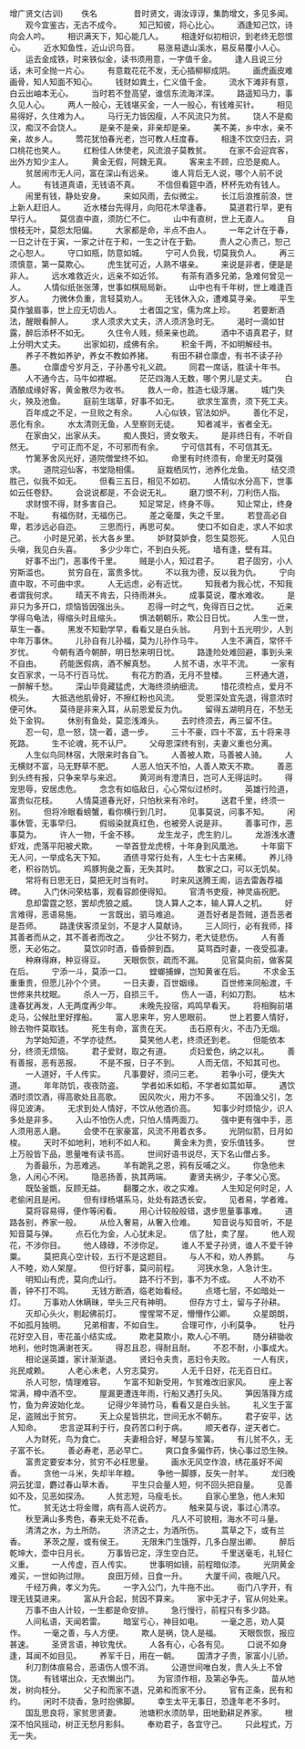 增广贤文(古训)
　　佚名
　　
　　昔时贤文，诲汝谆谆，集韵增文，多见多闻。
　　观今宜鉴古，无古不成今。
　　知己知彼，将心比心。
　　酒逢知己饮，诗向会人吟。
　　相识满天下，知心能几人。
　　相逢好似初相识，到老终无怨恨心。
　　近水知鱼性，近山识鸟音。
　　易涨易退山溪水，易反易覆小人心。
　　运去金成铁，时来铁似金，读书须用意，一字值千金。
　　逢人且说三分话，未可全抛一片心。
　　有意栽花花不发，无心插柳柳成阴。
　　画虎画皮难画骨，知人知面不知心。
　　钱财如粪土，仁义值千金。
　　流水下滩非有意，白云出岫本无心。
　　当时若不登高望，谁信东流海洋深。
　　路遥知马力，事久见人心。
　　两人一般心，无钱堪买金，一人一般心，有钱难买针。
　　相见易得好，久住难为人。
　　马行无力皆因瘦，人不风流只为贫。
　　饶人不是痴汉，痴汉不会饶人。
　　是亲不是亲，非亲却是亲。
　　美不美，乡中水，亲不亲，故乡人。
　　莺花犹怕春光老，岂可教人枉度春。
　　相逢不饮空归去，洞口桃花也笑人。
　　红粉佳人休使老，风流浪子莫教贫。
　　在家不会迎宾客，出外方知少主人。
　　黄金无假，阿魏无真。
　　客来主不顾，应恐是痴人。
　　贫居闹市无人问，富在深山有远亲。
　　谁人背后无人说，哪个人前不说人。
　　有钱道真语，无钱语不真。
　　不信但看筵中酒，杯杯先劝有钱人。
　　闹里有钱，静处安身。
　　来如风雨，去似微尘。
　　长江后浪推前浪，世上新人赶旧人。
　　近水楼台先得月，向阳花木早逢春。
　　莫道君行早，更有早行人。
　　莫信直中直，须防仁不仁。
　　山中有直树，世上无直人。
　　自恨枝无叶，莫怨太阳偏。
　　大家都是命，半点不由人。
　　一年之计在于春，一日之计在于寅，一家之计在于和，一生之计在于勤。
　　责人之心责己，恕己之心恕人。
　　守口如瓶，防意如城。
　　宁可人负我，切莫我负人。
　　再三须慎意，第一莫欺心。
　　虎生犹可近，人熟不堪亲。
　　来说是非者，便是是非人。
　　远水难救近火，远亲不如近邻。
　　有茶有酒多兄弟，急难何曾见一人。
　　人情似纸张张薄，世事如棋局局新。
　　山中也有千年树，世上难逢百岁人。
　　力微休负重，言轻莫劝人。
　　无钱休入众，遭难莫寻亲。
　　平生莫作皱眉事，世上应无切齿人。
　　士者国之宝，儒为席上珍。
　　若要断酒法，醒眼看醉人。
　　求人须求大丈夫，济人须济急时无。
　　渴时一滴如甘露，醉后添杯不如无。
　　久住令人贱，频来亲也疏。
　　酒中不语真君子，财上分明大丈夫。
　　出家如初，成佛有余。
　　积金千两，不如明解经书。
　　养子不教如养驴，养女不教如养猪。
　　有田不耕仓廪虚，有书不读子孙愚。
　　仓廪虚兮岁月乏，子孙愚兮礼义疏。
　　同君一席话，胜读十年书。
　　人不通今古，马牛如襟裾。
　　茫茫四海人无数，哪个男儿是丈夫。
　　白酒酿成缘好客，黄金散尽为收书。
　　救人一命，胜造七级浮屠。
　　城门失火，殃及池鱼。
　　庭前生瑞草，好事不如无。
　　欲求生富贵，须下死工夫。
　　百年成之不足，一旦败之有余。
　　人心似铁，官法如炉。
　　善化不足，恶化有余。
　　水太清则无鱼，人至察则无徒。
　　知者减半，省者全无。
　　在家由父，出家从夫。
　　痴人畏妇，贤女敬夫。
　　是非终日有，不听自然无。
　　宁可正而不足，不可邪而有余。
　　宁可信其有，不可信其无。
　　竹篱茅舍风光好，道院僧堂终不如。
　　命里有时终须有，命里无时莫强求。
　　道院迎仙客，书堂隐相儒。
　　庭栽栖凤竹，池养化龙鱼。
　　结交须胜己，似我不如无。
　　但看三五日，相见不如初。
　　人情似水分高下，世事如云任卷舒。
　　会说说都是，不会说无礼。
　　磨刀恨不利，刀利伤人指。
　　求财恨不得，财多害自己。
　　知足常足，终身不辱。
　　知止常止，终身不耻。
　　有福伤财，无福伤己。
　　差之毫厘，失之千里。
　　若登高必自卑，若涉远必自迩。
　　三思而行，再思可矣。
　　使口不如自走，求人不如求己。
　　小时是兄弟，长大各乡里。
　　妒财莫妒食，怨生莫怨死。
　　人见白头嗔，我见白头喜。
　　多少少年亡，不到白头死。
　　墙有逢，壁有耳。
　　好事不出门，恶事传千里。
　　贼是小人，知过君子。
　　君子固穷，小人穷斯滥也。
　　贫穷自在，富贵多忧。
　　不以我为德，反以我为仇。
　　宁向直中取，不可曲中求。
　　人无远虑，必有近忧。
　　知我者为我心忧，不知我者谓我何求。
　　晴天不肯去，只待雨淋头。
　　成事莫说，覆水难收。
　　是非只为多开口，烦恼皆因强出头。
　　忍得一时之气，免得百日之忧。
　　近来学得乌龟法，得缩头时且缩头。
　　惧法朝朝乐，欺公日日忧。
　　人生一世，草生一春。
　　黑发不知勤学早，看看又是白头翁。
　　月到十五光明少，人到中年万事休。
　　儿孙自有儿孙福，莫为儿孙作马牛。
　　人生不满百，常怀千岁忧。
　　今朝有酒今朝醉，明日愁来明日忧。
　　路逢险处难回避，事到头来不自由。
　　药能医假病，酒不解真愁。
　　人贫不语，水平不流。
　　一家有女百家求，一马不行百马忧。
　　有花方酌酒，无月不登楼。
　　三杯通大道，一醉解千愁。
　　深山毕竟藏猛虎，大海终须纳细流。
　　惜花须检点，爱月不梳头。
　　大抵选他肌骨好，不擦红粉也风流。
　　受恩深处宜先退，得意浓时便可休。
　　莫待是非来入耳，从前恩爱反为仇。
　　留得五湖明月在，不愁无处下金钩。
　　休别有鱼处，莫恋浅滩头。
　　去时终须去，再三留不住。
　　忍一句，息一怒，饶一着，退一步。
　　三十不豪，四十不富，五十将来寻死路。
　　生不论魂，死不认尸。
　　父母恩深终有别，夫妻义重也分离。
　　人生似鸟同林宿，大限来时各自飞。
　　人善被人欺，马善被人骑。
　　人无横财不富，马无野草不肥。
　　人恶人怕天不怕，人善人欺天不欺。
　　善恶到头终有报，只争来早与来迟。
　　黄河尚有澄清日，岂可人无得运时。
　　得宠思辱，安居虑危。
　　念念有如临敌日，心心常似过桥时。
　　英雄行险道，富贵似花枝。
　　人情莫道春光好，只怕秋来有冷时。
　　送君千里，终须一别。
　　但将冷眼看螃蟹，看你横行到几时。
　　见事莫说，问事不知。
　　闲事休管，无事早归。
　　假缎染就真红色，也被旁人说是非。
　　善事可作，恶事莫为。
　　许人一物，千金不移。
　　龙生龙子，虎生豹儿。
　　龙游浅水遭虾戏，虎落平阳被犬欺。
　　一举首登龙虎榜，十年身到风凰池。
　　十年窗下无人问，一举成名天下知。
　　酒债寻常行处有，人生七十古来稀。
　　养儿待老，积谷防饥。
　　鸡豚狗彘之畜，无失其时。
　　数家之口，可以无饥矣。
　　常将有日思无日，莫把无时当有时。
　　时来风送腾王阁，运去雷轰荐福碑。
　　入门休问荣枯事，观看容颜便得知。
　　官清书吏瘦，神灵庙祝肥。
　　息却雷霆之怒，罢却虎狼之威。
　　饶人算人之本，输人算人之机。
　　好言难得，恶语易施。
　　一言既出，驷马难追。
　　道吾好者是吾贼，道吾恶者是吾师。
　　路逢侠客须呈剑，不是才人莫献诗。
　　三人同行，必有我师，择其善者而从之，其不善者而改之。
　　少壮不努力，老大徒悲伤。
　　人有善愿，天必佑之。
　　莫饮卯时酒，昏昏醉到酉。
　　莫骂酉时妻，一夜受孤凄。
　　种麻得麻，种豆得豆。
　　天眼恢恢，疏而不漏。
　　见官莫向前，做客莫在后。
　　宁添一斗，莫添一口。
　　螳螂捕蝉，岂知黄雀在后。
　　不求金玉重重贵，但愿儿孙个个贤。
　　一日夫妻，百世姻缘。
　　百世修来同船渡，千世修来共枕眠。
　　杀人一万，自损三千。
　　伤人一语，利如刀割。
　　枯木逢春犹再发，人无两度再少年。
　　未晚先投宿，鸡鸣早看天。
　　将相胸前堪走马，公候肚里好撑船。
　　富人思来年，穷人思眼前。
　　世上若要人情好，赊去物件莫取钱。
　　死生有命，富贵在天。
　　击石原有火，不击乃无烟。
　　为学始知道，不学亦徒然。
　　莫笑他人老，终须还到老。
　　但能依本分，终须无烦恼。
　　君子爱财，取之有道。
　　贞妇爱色，纳之以礼。
　　善有善报，恶有恶报。
　　不是不报，日子不到。
　　人而无信，不知其可也。
　　一人道好，千人传实。
　　凡事要好，须问三老。
　　若争小可，便失大道。
　　年年防饥，夜夜防盗。
　　学者如禾如稻，不学者如蒿如草。
　　遇饮酒时须饮酒，得高歌处且高歌。
　　因风吹火，用力不多。
　　不因渔父引，怎得见波涛。
　　无求到处人情好，不饮从他酒价高。
　　知事少时烦恼少，识人多处是非多。
　　入山不怕伤人虎，只怕人情两面刀。
　　强中更有强中手，恶人须用恶人磨。
　　会使不在家豪富，风流不用着衣多。
　　光阴似箭，日月如梭。
　　天时不如地利，地利不如人和。
　　黄金未为贵，安乐值钱多。
　　世上万般皆下品，思量唯有读书高。
　　世间好语书说尽，天下名山僧占多。
　　为善最乐，为恶难逃。
　　羊有跪乳之恩，鸦有反哺之义。
　　你急他未急，人闲心不闲。
　　隐恶扬善，执其两端。
　　妻贤夫祸少，子孝父心宽。
　　既坠釜甑，反顾无益。
　　翻覆之水，收之实难。
　　人生知足何时足，人老偷闲且是闲。
　　但有绿杨堪系马，处处有路透长安。
　　见者易，学者难。
　　莫将容易得，便作等闲看。
　　用心计较般般错，退步思量事事难。
　　道路各别，养家一般。
　　从俭入奢易，从奢入俭难。
　　知音说与知音听，不是知音莫与弹。
　　点石化为金，人心犹未足。
　　信了肚，卖了屋。
　　他人观花，不涉你目。
　　他人碌碌，不涉你足。
　　谁人不爱子孙贤，谁人不爱千钟粟。
　　莫把真心空计较，五行不是这题目。
　　与人不和，劝人养鹅。
　　与人不睦，劝人架屋。
　　但行好事，莫问前程。
　　河狭水急，人急计生。
　　明知山有虎，莫向虎山行。
　　路不行不到，事不为不成。
　　人不劝不善，钟不打不鸣。
　　无钱方断酒，临老始看经。
　　点塔七层，不如暗处一灯。
　　万事劝人休瞒昧，举头三尺有神明。
　　但存方寸土，留与子孙耕。
　　灭却心头火，剔起佛前灯。
　　惺惺常不足，懵懵作公卿。
　　众星朗朗，不如孤月独明。
　　兄弟相害，不如自生。
　　合理可作，小利莫争。
　　牡丹花好空入目，枣花虽小结实成。
　　欺老莫欺小，欺人心不明。
　　随分耕锄收地利，他时饱满谢苍天。
　　得忍且忍，得耐且耐。
　　不忍不耐，小事成大。
　　相论逞英雄，家计渐渐退。
　　贤妇令夫贵，恶妇令夫败。
　　一人有庆，兆民咸赖。
　　人老心未老，人穷志莫穷。
　　人无千日好，花无百日红。
　　杀人可恕，情理难容。
　　乍富不知新受用，乍贫难改旧家风。
　　座上客常满，樽中酒不空。
　　屋漏更遭连年雨，行船又遇打头风。
　　笋因落箨方成竹，鱼为奔波始化龙。
　　记得少年骑竹马，看看又是白头翁。
　　礼义生于富足，盗贼出于贫穷。
　　天上众星皆拱北，世间无水不朝东。
　　君子安平，达人知命。
　　忠言逆耳利于行，良药苦口利于病。
　　顺天者存，逆天者亡。
　　人为财死，鸟为食亡。
　　夫妻相合好，琴瑟与笙簧。
　　有儿贫不久，无子富不长。
　　善必寿老，恶必早亡。
　　爽口食多偏作药，快心事过恐生殃。
　　富贵定要安本分，贫穷不必枉思量。
　　画水无风空作浪，绣花虽好不闻香。
　　贪他一斗米，失却半年粮。
　　争他一脚豚，反失一肘羊。
　　龙归晚洞云犹湿，麝过春山草木香。
　　平生只会量人短，何不回头把自量。
　　见善如不及，见恶如探汤。
　　人贫志短，马瘦毛长。
　　自家心里急，他人未知忙。
　　贫无达士将金赠，病有高人说药方。
　　触来莫与说，事过心清凉。
　　秋至满山多秀色，春来无处不花香。
　　凡人不可貌相，海水不可斗量。
　　清清之水，为土所防。
　　济济之士，为酒所伤。
　　蒿草之下，或有兰香。
　　茅茨之屋，或有侯王。
　　无限朱门生饿殍，几多白屋出卿。
　　醉后乾坤大，壶中日月长。
　　万事皆已定，浮生空白茫。
　　千里送毫毛，礼轻仁义重。
　　一人传虚，百人传实。
　　世事明如镜，前程暗似漆。
　　光阴黄金难买，一世如驹过隙。
　　良田万倾，日食一升。
　　大厦千间，夜眠八尺。
　　千经万典，孝义为先。
　　一字入公门，九牛拖不出。
　　衙门八字开，有理无钱莫进来。
　　富从升合起，贫因不算来。
　　家中无才子，官从何处来。
　　万事不由人计较，一生都是命安排。
　　急行慢行，前程只有多少路。
　　人间私语，天闻若雷。
　　暗室亏心，神目如电。
　　一毫之恶，劝人莫作。
　　一毫之善，与人方便。
　　欺人是祸，饶人是福。
　　天眼恢恢，报应甚速。
　　圣贤言语，神钦鬼伏。
　　人各有心，心各有见。
　　口说不如身逢，耳闻不如目见。
　　养军千日，用在一朝。
　　国清才子贵，家富小儿骄。
　　利刀割体痕易合，恶语伤人恨不消。
　　公道世间唯白发，贵人头上不曾饶。
　　有钱堪出众，无衣懒出门。
　　为官须作相，及第必争先。
　　苗从地发，树向枝分。
　　父子和而家不退，兄弟和而家不分。
　　官有正条，民有和约。
　　闲时不烧香，急时抱佛脚。
　　幸生太平无事日，恐逢年老不多时。
　　国乱思良将，家贫思贤妻。
　　池塘积水须防旱，田地勤耕足养家。
　　根深不怕风摇动，树正无愁月影斜。
　　奉劝君子，各宜守己。
　　只此程式，万无一失。
